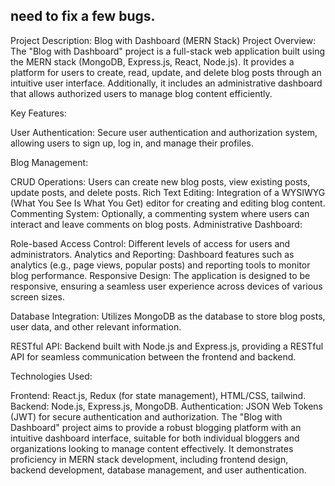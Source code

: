 ## need to fix a few bugs.
Project Description: Blog with Dashboard (MERN Stack)
Project Overview:
The "Blog with Dashboard" project is a full-stack web application built using the MERN stack (MongoDB, Express.js, React, Node.js). It provides a platform for users to create, read, update, and delete blog posts through an intuitive user interface. Additionally, it includes an administrative dashboard that allows authorized users to manage blog content efficiently.


Key Features:

User Authentication: Secure user authentication and authorization system, allowing users to sign up, log in, and manage their profiles.

Blog Management:

CRUD Operations: Users can create new blog posts, view existing posts, update posts, and delete posts.
Rich Text Editing: Integration of a WYSIWYG (What You See Is What You Get) editor for creating and editing blog content.
Commenting System: Optionally, a commenting system where users can interact and leave comments on blog posts.
Administrative Dashboard:

Role-based Access Control: Different levels of access for users and administrators.
Analytics and Reporting: Dashboard features such as analytics (e.g., page views, popular posts) and reporting tools to monitor blog performance.
Responsive Design: The application is designed to be responsive, ensuring a seamless user experience across devices of various screen sizes.

Database Integration: Utilizes MongoDB as the database to store blog posts, user data, and other relevant information.

RESTful API: Backend built with Node.js and Express.js, providing a RESTful API for seamless communication between the frontend and backend.

Technologies Used:

Frontend: React.js, Redux (for state management), HTML/CSS, tailwind.
Backend: Node.js, Express.js, MongoDB.
Authentication: JSON Web Tokens (JWT) for secure authentication and authorization.
The "Blog with Dashboard" project aims to provide a robust blogging platform with an intuitive dashboard interface, suitable for both individual bloggers and organizations looking to manage content effectively. It demonstrates proficiency in MERN stack development, including frontend design, backend development, database management, and user authentication.
